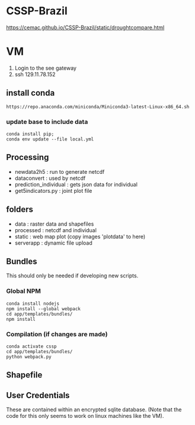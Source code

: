 # CSSP-Brazil


https://cemac.github.io/CSSP-Brazil/static/droughtcompare.html

# VM 

1. Login to the see gateway
2. ssh 129.11.78.152


## install conda 
```
https://repo.anaconda.com/miniconda/Miniconda3-latest-Linux-x86_64.sh
```

### update base to include data
``` 
conda install pip;
conda env update --file local.yml 

```

## Processing

- newdata2h5 : run to generate netcdf
- dataconvert : used by netcdf
- prediction_individual : gets json data for individual
- get5indicators.py : joint plot file



## folders

- data : raster data and shapefiles
- processed : netcdf and individual 
- static : web map plot (copy images 'plotdata' to here)
- serverapp : dynamic file upload





## Bundles
This should only be needed if developing new scripts.


### Global NPM 
```
conda install nodejs
npm install --global webpack
cd app/templates/bundles/
npm install

```
### Compilation (if changes are made)
```
conda activate cssp
cd app/templates/bundles/
python webpack.py 
```


## Shapefile 



## User Credentials 
These are contained within an encrypted sqlite database. (Note that the code for this only seems to work on linux machines like the VM).



